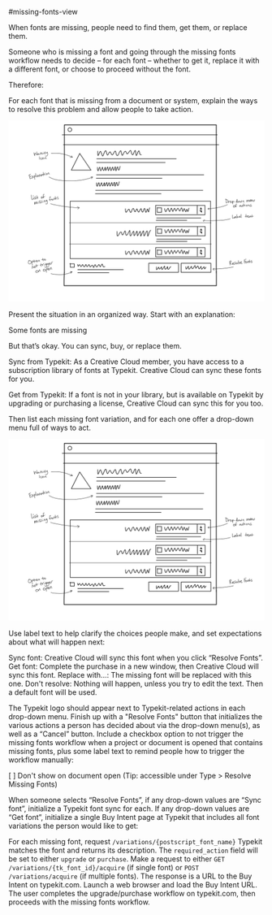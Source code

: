 #missing-fonts-view

When fonts are missing, people need to find them, get them, or replace them.

Someone who is missing a font and going through the missing fonts workflow needs to decide – for each font – whether to get it, replace it with a different font, or choose to proceed without the font.

Therefore:

For each font that is missing from a document or system, explain the ways to resolve this problem and allow people to take action.

![Sketch for missing fonts indicators in UI](../img/missing-fonts-view-01.png)

Present the situation in an organized way. Start with an explanation:

Some fonts are missing

But that’s okay. You can sync, buy, or replace them.

Sync from Typekit: As a Creative Cloud member, you have access to a subscription library of fonts at Typekit. Creative Cloud can sync these fonts for you.

Get from Typekit: If a font is not in your library, but is available on Typekit by upgrading or purchasing a license, Creative Cloud can sync this for you too.

Then list each missing font variation, and for each one offer a drop-down menu full of ways to act.

![Sketch of missing fonts UI](../img/missing-fonts-view-01.png)

Use label text to help clarify the choices people make, and set expectations about what will happen next:

Sync font: Creative Cloud will sync this font when you click “Resolve Fonts”.
Get font: Complete the purchase in a new window, then Creative Cloud will sync this font.
Replace with...: The missing font will be replaced with this one.
Don't resolve: Nothing will happen, unless you try to edit the text. Then a default font will be used.

The Typekit logo should appear next to Typekit-related actions in each drop-down menu.
Finish up with a "Resolve Fonts" button that initializes the various actions a person has decided about via the drop-down menu(s), as well as a “Cancel” button. Include a checkbox option to not trigger the missing fonts workflow when a project or document is opened that contains missing fonts, plus some label text to remind people how to trigger the workflow manually:

[ ] Don't show on document open (Tip: accessible under Type > Resolve Missing Fonts)

When someone selects “Resolve Fonts”, if any drop-down values are “Sync font”, initialize a Typekit font sync for each. If any drop-down values are “Get font”, initialize a single Buy Intent page at Typekit that includes all font variations the person would like to get:

For each missing font, request `/variations/{postscript_font_name}`
Typekit matches the font and returns its description. The `required_action` field will be set to either `upgrade` or `purchase`.
Make a request to either `GET /variations/{tk_font_id}/acquire` (if single font) or `POST /variations/acquire` (if multiple fonts). The response is a URL to the Buy Intent on typekit.com.
Launch a web browser and load the Buy Intent URL.
The user completes the upgrade/purchase workflow on typekit.com, then proceeds with the missing fonts workflow.
